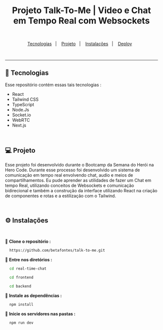 <h1 align="center">Projeto Talk-To-Me |
  Video e Chat em Tempo Real com Websockets</h1>

<br>

<p align="center">
  <a href="#-tecnologias">Tecnologias</a>&nbsp;&nbsp;&nbsp;|&nbsp;&nbsp;&nbsp;
  <a href="#-projeto">Projeto</a>&nbsp;&nbsp;&nbsp;|&nbsp;&nbsp;&nbsp;
  <a href="#-instalações">Instalações</a>&nbsp;&nbsp;&nbsp;|&nbsp;&nbsp;&nbsp;
  <a href="#-deploy">Deploy</a>&nbsp;&nbsp;&nbsp;
</p>

<br>
<hr>

## 🚀 Tecnologias

Esse repositório contém essas tais tecnologias :

- React
- Tailwind CSS
- TypeScript
- Node.Js
- Socket.io
- WebRTC
- Next.js 



<br>

  ## 💻 Projeto

  Esse projeto foi desenvolvido durante o Bootcamp da Semana do Herói na Hero Code. Durante esse processo foi desenvolvido
  um sistema de comunicação em tempo real envolvendo chat, audio e meios de compartilhamentos. Eu pude aprender as utilidades de fazer um Chat em tempo Real, utilizando conceitos
  de Websockets e comunicação bidirecional e também a construção da interface utilizando React na criação de componentes e rotas e a estilização com o Tailwind.

  <br>


  ## ⚙️ Instalações
  <br>

  🔗 **Clone o repositório :**

  ```bash
    https://github.com/betafontes/talk-to-me.git
  ```

  🔗 **Entre nos diretórios :**

  ```bash
    cd real-time-chat
  ```

  ```bash
    cd frontend
  ```

  ```bash
    cd backend
  ```

 🔗 **Instale as dependências :**

 ```bash
   npm install
 ```

🔗 **Inicie os servidores nas pastas :**

 ```bash
   npm run dev
 ```

